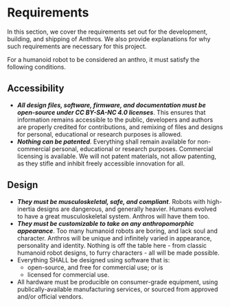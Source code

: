 # Requirements

In this section, we cover the requirements set out for the development, building, and shipping of Anthros. We also provide explanations for why such requirements are necessary for this project.

For a humanoid robot to be considered an anthro, it must satisfy the following conditions.

## Accessibility

- ***All design files, software, firmware, and documentation must be open-source under CC BY-SA-NC 4.0 licenses***. This ensures that information remains accessible to the public, developers and authors are properly credited for contributions, and remixing of files and designs for personal, educational or research purposes is allowed.
- ***Nothing can be patented***. Everything shall remain available for non-commercial  personal, educational or research purposes. Commercial licensing is available. We will not patent materials, not allow patenting, as they stifle and inhibit freely accessible innovation for all. 


## Design 

- ***They must be musculoskeletal, safe, and compliant***. Robots with high-inertia designs are dangerous, and generally heavier. Humans evolved to have a great musculoskeletal system. Anthros will have them too.
- ***They must be customizable to take on any anthropomorphic appearance***. Too many humanoid robots are boring, and lack soul and character. Anthros will be unique and infinitely varied in appearance, personality and identity. Nothing is off the table here - from classic humanoid robot designs, to furry characters - all will be made possible.
- Everything SHALL be designed using software that is:
    - open-source, and free for commercial use; or is
    - licensed for commercial use.
- All hardware must be producible on consumer-grade equipment, using publically-available manufacturing services, or sourced from approved and/or official vendors.